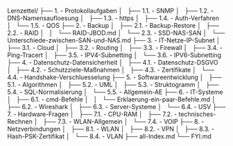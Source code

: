 Lernzettel/
├── 1. - Protokollaufgaben
│   ├── 1.1. - SNMP
│   ├── 1.2. - DNS-Namensaufloesung
│   ├── 1.3. - https
│   ├── 1.4. - Auth-Verfahren
│   └── 1.5. - QOS
├── 2. - Backup
│   ├── 2.1. - Backup-Restore
│   ├── 2.2. - RAID
│   │   └── RAID-JBOD.md
│   └── 2.3. - SSD-NAS-SAN
│       └── Unterschiede-zwischen-SAN-und-NAS.md
├── 3. - IT-Netze-IP-Subnet
│   ├── 3.1. - Cloud
│   ├── 3.2. - Routing
│   ├── 3.3. - Firewall
│   ├── 3.4. - Ping-Tracert
│   ├── 3.5. - IPV4-Subnetting
│   └── 3.6. - IPV6-Subnetting
├── 4. - Datenschutz-Datensicherheit
│   ├── 4.1. - Datenschutz-DSGVO
│   ├── 4.2. - Schutzziele-Maßnahmen
│   ├── 4.3. - Zertifikate
│   └── 4.4. - Handshake-Verschluesselung
├── 5. - Softwareentwicklung
│   ├── 5.1. - Algorithmen
│   ├── 5.2. - UML
│   ├── 5.3. - Struktogramm
│   ├── 5.4. - SQL-Normalisierung
│   └── 5.5. - Allgemein-AE
├── 6. - IT-Systeme
│   ├── 6.1. - cmd-Befehle
│   │   └── Erklaerung-ein-paar-Befehle.md
│   ├── 6.2. - Wireshark
│   ├── 6.3. - Server-Systeme
│   └── 6.4. - USV
├── 7. - Hardware-Fragen
│   ├── 7.1. - CPU-RAM
│   ├── 7.2. - technisches-Rechnen
│   ├── 7.3. - WLAN-Allgemein
│   └── 7.4. - VOIP
├── 8. - Netzverbindungen
│   ├── 8.1. - WLAN
│   ├── 8.2. - VPN
│   ├── 8.3. - Hash-PSK-Zertifikat
│   └── 8.4. - VLAN
├── all-Index.md
└── FYI.md